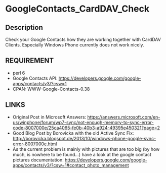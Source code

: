 # GoogleContacts_CardDAV_Check #

## Description ##
Check your Google Contacts how they are working together with CardDAV Clients. Especially Windows Phone currently does not work nicely.

## REQUIREMENT ##

* perl 6
* Google Contacts API: https://developers.google.com/google-apps/contacts/v3/?csw=1
* CPAN: WWW-Google-Contacts-0.38


## LINKS ##

* Original Post in Microsoft Answers: https://answers.microsoft.com/en-us/winphone/forum/wp7-sync/not-enough-memory-to-sync-error-code-8007000e/25ca4065-fe0b-40b3-a924-49395e450321?page=2
* Good Blog Post by Borovicka with the old Active Sync Fix: http://borovicka.blogspot.de/2013/10/windows-phone-google-sync-error-8007000e.html
* As the current problem is mainly with pictures that are too big (by how much, is nowhere to be found...) have a look at the google contact pictures documentation: https://developers.google.com/google-apps/contacts/v3/?csw=1#contact_photo_management